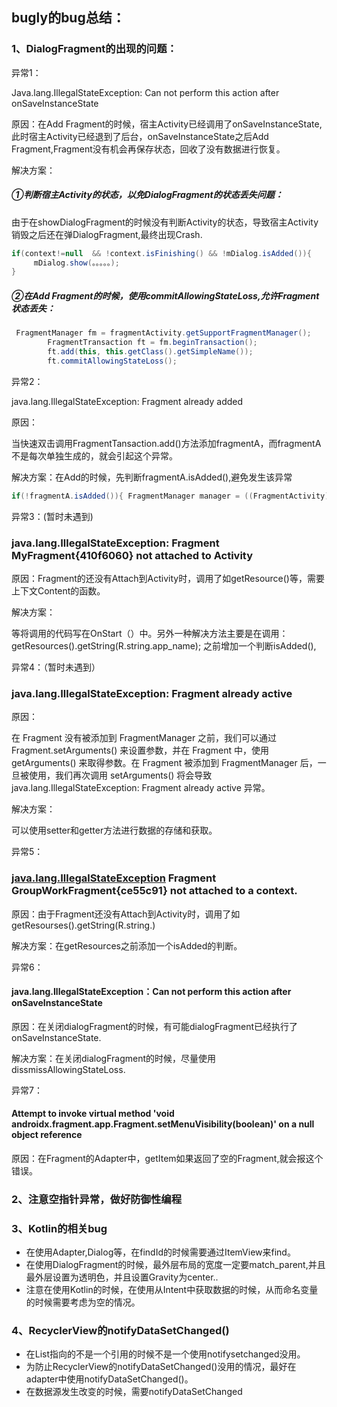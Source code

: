 ## bugly的bug总结：

### 1、DialogFragment的出现的问题：

异常1：

Java.lang.IllegalStateException: Can not perform this action after onSaveInstanceState 

原因：在Add Fragment的时候，宿主Activity已经调用了onSaveInstanceState,此时宿主Activity已经退到了后台，onSaveInstanceState之后Add Fragment,Fragment没有机会再保存状态，回收了没有数据进行恢复。

解决方案：

##### ①判断宿主Activity的状态，以免DialogFragment的状态丢失问题：

由于在showDialogFragment的时候没有判断Activity的状态，导致宿主Activity销毁之后还在弹DialogFragment,最终出现Crash. 

```java
if(context!=null  && !context.isFinishing() && !mDialog.isAdded()){
     mDialog.show(。。。。。);
} 
```

##### ②在Add Fragment的时候，使用commitAllowingStateLoss,允许Fragment状态丢失：

```java
 FragmentManager fm = fragmentActivity.getSupportFragmentManager();
        FragmentTransaction ft = fm.beginTransaction();
        ft.add(this, this.getClass().getSimpleName());
        ft.commitAllowingStateLoss();
```



异常2：

java.lang.IllegalStateException: Fragment already added

原因：

当快速双击调用FragmentTansaction.add()方法添加fragmentA，而fragmentA不是每次单独生成的，就会引起这个异常。

解决方案：在Add的时候，先判断fragmentA.isAdded(),避免发生该异常

```java
if(!fragmentA.isAdded()){ FragmentManager manager = ((FragmentActivity)context).getSupportFragmentManager(); FragmentTransaction ft = manager.beginTransaction(); ft.add(fragmentA, "fragment_name"); ft.commit(); } 
```

异常3：(暂时未遇到)

### java.lang.IllegalStateException: Fragment MyFragment{410f6060} not attached to Activity

原因：Fragment的还没有Attach到Activity时，调用了如getResource()等，需要上下文Content的函数。 

解决方案：

等将调用的代码写在OnStart（）中。另外一种解决方法主要是在调用：  getResources().getString(R.string.app_name); 之前增加一个判断isAdded(), 



异常4：（暂时未遇到）

### java.lang.IllegalStateException: Fragment already active

原因：

在 Fragment 没有被添加到 FragmentManager 之前，我们可以通过 Fragment.setArguments() 来设置参数，并在 Fragment 中，使用 getArguments() 来取得参数。在 Fragment 被添加到 FragmentManager 后，一旦被使用，我们再次调用 setArguments() 将会导致 java.lang.IllegalStateException: Fragment already active 异常。  

解决方案：

可以使用setter和getter方法进行数据的存储和获取。  

 

异常5：

### [java.lang.IllegalStateException](https://bugly.qq.com/v2/crash-reporting/crashes/1104528778/151596?pid=1) Fragment GroupWorkFragment{ce55c91} not attached to a context. 

原因：由于Fragment还没有Attach到Activity时，调用了如getResourses().getString(R.string.)

解决方案：在getResources之前添加一个isAdded的判断。



异常6： 

#### java.lang.IllegalStateException：Can not perform this action after onSaveInstanceState

原因：在关闭dialogFragment的时候，有可能dialogFragment已经执行了onSaveInstanceState.

解决方案：在关闭dialogFragment的时候，尽量使用dissmissAllowingStateLoss.



异常7：

#### Attempt to invoke virtual method 'void androidx.fragment.app.Fragment.setMenuVisibility(boolean)' on a null object reference

原因：在Fragment的Adapter中，getItem如果返回了空的Fragment,就会报这个错误。



### 2、注意空指针异常，做好防御性编程

### 3、Kotlin的相关bug

- 在使用Adapter,Dialog等，在findId的时候需要通过ItemView来find。
- 在使用DialogFragment的时候，最外层布局的宽度一定要match_parent,并且最外层设置为透明色，并且设置Gravity为center..
- 注意在使用Kotlin的时候，在使用从Intent中获取数据的时候，从而命名变量的时候需要考虑为空的情况。 

### 4、RecyclerView的notifyDataSetChanged()

- 在List指向的不是一个引用的时候不是一个使用notifysetchanged没用。
- 为防止RecyclerView的notifyDataSetChanged()没用的情况，最好在adapter中使用notifyDataSetChanged()。
- 在数据源发生改变的时候，需要notifyDataSetChanged


